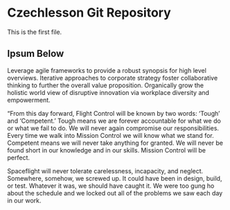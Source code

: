 # Czechlesson Git Repository

This is the first  file.

## Ipsum Below


Leverage agile frameworks to provide a robust synopsis for high level overviews. 
Iterative approaches to corporate strategy foster collaborative thinking to further the overall value proposition. 
Organically grow the holistic world view of disruptive innovation via workplace diversity and empowerment. 

“From this day forward, Flight Control will be known by two words: ‘Tough’ and ‘Competent.’ 
Tough means we are forever accountable for what we do or what we fail to do. We will never again compromise our responsibilities. 
Every time we walk into Mission Control we will know what we stand for. Competent means we will never take anything for granted. 
We will never be found short in our knowledge and in our skills. Mission Control will be perfect. 

Spaceflight will never tolerate carelessness, incapacity, and neglect. Somewhere, somehow, we screwed up. 
It could have been in design, build, or test. Whatever it was, we should have caught it.
We were too gung ho about the schedule and we locked out all of the problems we saw each day in our work. 